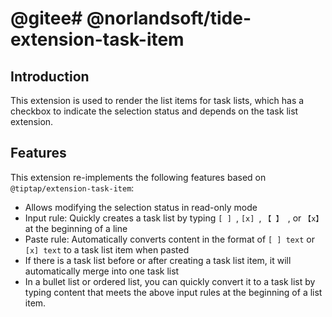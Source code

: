 # @gitee# @norlandsoft/tide-extension-task-item

## Introduction

This extension is used to render the list items for task lists, which has a checkbox to indicate the selection status and depends on the task list extension.

## Features

This extension re-implements the following features based on `@tiptap/extension-task-item`:

- Allows modifying the selection status in read-only mode
- Input rule: Quickly creates a task list by typing `[ ] `, `[x] `, `【 】 `, or `【x】 ` at the beginning of a line
- Paste rule: Automatically converts content in the format of `[ ] text` or `[x] text` to a task list item when pasted
- If there is a task list before or after creating a task list item, it will automatically merge into one task list
- In a bullet list or ordered list, you can quickly convert it to a task list by typing content that meets the above input rules at the beginning of a list item.

